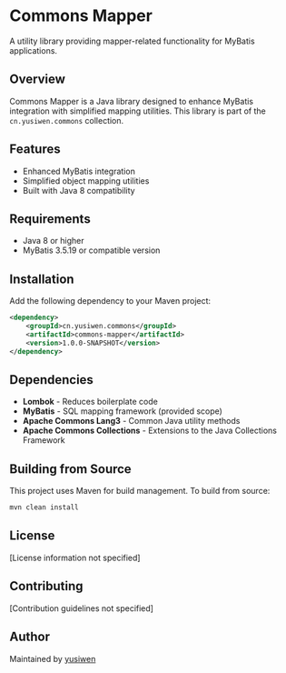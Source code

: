 # Commons Mapper
A utility library providing mapper-related functionality for MyBatis applications.
## Overview
Commons Mapper is a Java library designed to enhance MyBatis integration with simplified mapping utilities. This library is part of the `cn.yusiwen.commons` collection.
## Features
- Enhanced MyBatis integration
- Simplified object mapping utilities
- Built with Java 8 compatibility

## Requirements
- Java 8 or higher
- MyBatis 3.5.19 or compatible version

## Installation
Add the following dependency to your Maven project:
``` xml
<dependency>
    <groupId>cn.yusiwen.commons</groupId>
    <artifactId>commons-mapper</artifactId>
    <version>1.0.0-SNAPSHOT</version>
</dependency>
```
## Dependencies
- **Lombok** - Reduces boilerplate code
- **MyBatis** - SQL mapping framework (provided scope)
- **Apache Commons Lang3** - Common Java utility methods
- **Apache Commons Collections** - Extensions to the Java Collections Framework

## Building from Source
This project uses Maven for build management. To build from source:
``` bash
mvn clean install
```
## License
[License information not specified]
## Contributing
[Contribution guidelines not specified]
## Author
Maintained by [yusiwen](https://github.com/yusiwen)
